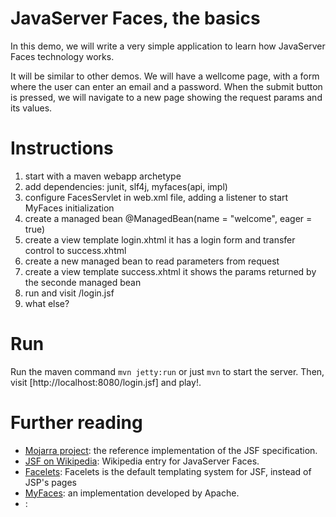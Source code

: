 # JavaServer Faces, the basics

In this demo, we will write a very simple application to learn how
JavaServer Faces technology works.

It will be similar to other demos. We will have a wellcome page, with a form
where the user can enter an email and a password. When the submit button is
pressed, we will navigate to a new page showing the request params and its
values.

# Instructions

1. start with a maven webapp archetype
2. add dependencies: junit, slf4j, myfaces(api, impl)
3. configure FacesServlet in web.xml file, adding a listener to start MyFaces initialization
4. create a managed bean @ManagedBean(name = "welcome", eager = true)
5. create a view template login.xhtml
	it has a login form and transfer control to success.xhtml
6. create a new managed bean to read parameters from request
7. create a view template success.xhtml
	it shows the params returned by the seconde managed bean
6. run and visit /login.jsf
7. what else?

# Run

Run the maven command `mvn jetty:run` or just `mvn` to start the server. Then,
visit [http://localhost:8080/login.jsf] and play!.

# Further reading

- [Mojarra project](https://javaserverfaces.java.net/): 
the reference implementation of the JSF specification.
- [JSF on Wikipedia](https://en.wikipedia.org/wiki/JavaServer_Faces):
Wikipedia entry for JavaServer Faces.
- [Facelets](https://en.wikipedia.org/wiki/Facelets):
Facelets is the default templating system for JSF, instead of JSP's pages
- [MyFaces](https://myfaces.apache.org/):
an implementation developed by Apache.
- []():

